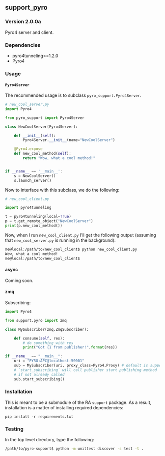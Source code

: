## support_pyro
### Version 2.0.0a

Pyro4 server and client.

### Dependencies

- pyro4tunneling>=1.2.0
- Pyro4

### Usage

#### `Pyro4Server`

The recommended usage is to subclass `pyro_support.Pyro4Server`.

```python
# new_cool_server.py
import Pyro4

from pyro_support import Pyro4Server

class NewCoolServer(Pyro4Server):

    def __init__(self):
        Pyro4Server.__init__(name="NewCoolServer")

    @Pyro4.expose
    def new_cool_method(self):
        return "Wow, what a cool method!"


if __name__ == '__main__':
    s = NewCoolServer()
    s.launch_server()
```

Now to interface with this subclass, we do the following:

```python
# new_cool_client.py

import pyro4tunneling

t = pyro4tunneling(local=True)
p = t.get_remote_object("NewCoolServer")
print(p.new_cool_method())
```

Now, when I run `new_cool_client.py` I'll get the following output
(assuming that `new_cool_server.py` is running in the background):

```bash
me@local:/path/to/new_cool_client$ python new_cool_client.py
Wow, what a cool method!
me@local:/path/to/new_cool_client$
```

#### async

Coming soon.

#### zmq

Subscribing:

```python
import Pyro4

from support.pyro import zmq

class MySubscriber(zmq.ZmqSubscriber):

    def consume(self, res):
        # do something with res
        print("Got {} from publisher!".format(res))

if __name__ == "__main__":
    uri = "PYRO:APC@localhost:50001"
    sub = MySubscriber(uri, proxy_class=Pyro4.Proxy) # default is support.pyro.async.AsyncProxy
    # `start_subscribing` will call publisher start publishing method
    # if not already called
    sub.start_subscribing()
```

### Installation

This is meant to be a submodule of the RA `support` package. As a result,
installation is a matter of installing required dependencies:

```
pip install -r requirements.txt
```

### Testing

In the top level directory, type the following:

```bash
/path/to/pyro-support$ python -m unittest discover -s test -t .
```
